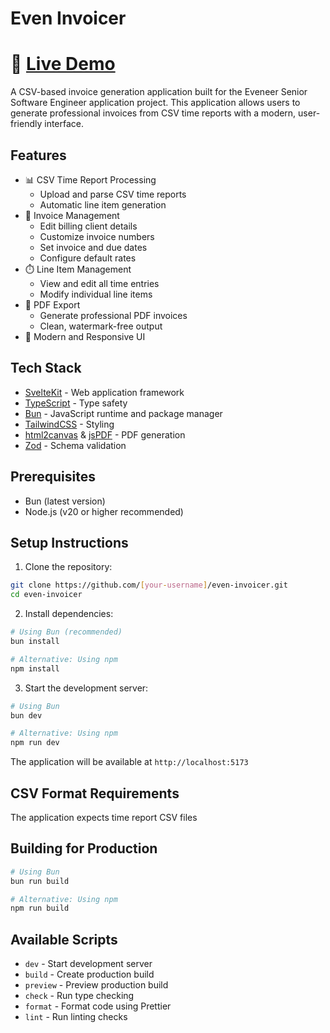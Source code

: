 # Even Invoicer

# 🚀 [Live Demo](https://even-invoicer.vercel.app/)

A CSV-based invoice generation application built for the Eveneer Senior Software Engineer application project. This application allows users to generate professional invoices from CSV time reports with a modern, user-friendly interface.

## Features

- 📊 CSV Time Report Processing
  - Upload and parse CSV time reports
  - Automatic line item generation
- 📝 Invoice Management
  - Edit billing client details
  - Customize invoice numbers
  - Set invoice and due dates
  - Configure default rates
- ⏱️ Line Item Management
  - View and edit all time entries
  - Modify individual line items
- 📄 PDF Export
  - Generate professional PDF invoices
  - Clean, watermark-free output
- 🎨 Modern and Responsive UI

## Tech Stack

- [SvelteKit](https://kit.svelte.dev/) - Web application framework
- [TypeScript](https://www.typescriptlang.org/) - Type safety
- [Bun](https://bun.sh/) - JavaScript runtime and package manager
- [TailwindCSS](https://tailwindcss.com/) - Styling
- [html2canvas](https://html2canvas.hertzen.com/) & [jsPDF](https://rawgit.com/MrRio/jsPDF/master/docs/) - PDF generation
- [Zod](https://zod.dev/) - Schema validation

## Prerequisites

- Bun (latest version)
- Node.js (v20 or higher recommended)

## Setup Instructions

1. Clone the repository:

```bash
git clone https://github.com/[your-username]/even-invoicer.git
cd even-invoicer
```

2. Install dependencies:

```bash
# Using Bun (recommended)
bun install

# Alternative: Using npm
npm install
```

3. Start the development server:

```bash
# Using Bun
bun dev

# Alternative: Using npm
npm run dev
```

The application will be available at `http://localhost:5173`

## CSV Format Requirements

The application expects time report CSV files

## Building for Production

```bash
# Using Bun
bun run build

# Alternative: Using npm
npm run build
```

## Available Scripts

- `dev` - Start development server
- `build` - Create production build
- `preview` - Preview production build
- `check` - Run type checking
- `format` - Format code using Prettier
- `lint` - Run linting checks


